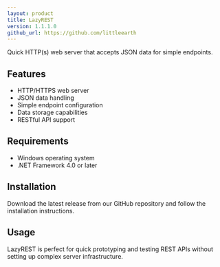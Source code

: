```yaml
---
layout: product
title: LazyREST
version: 1.1.1.0
github_url: https://github.com/littleearth
---
```


Quick HTTP(s) web server that accepts JSON data for simple endpoints.

## Features

- HTTP/HTTPS web server
- JSON data handling
- Simple endpoint configuration
- Data storage capabilities
- RESTful API support

## Requirements

- Windows operating system
- .NET Framework 4.0 or later

## Installation

Download the latest release from our GitHub repository and follow the installation instructions.

## Usage

LazyREST is perfect for quick prototyping and testing REST APIs without setting up complex server infrastructure.

